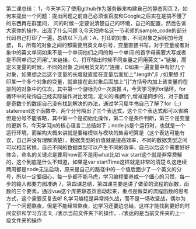 第二课总结：
1，今天学习了使用github作为服务器来构建自己的静态网页
2，如何来提出一个问题：提出问题之前自己必须谁百度和Google之后实在是搞不懂了的东西再在群里问，
问的时候一定要说清楚自己的环境，自己的配置，然后告诉大家你的操作，出现了什么问题
3,今天把命名这一节老师的sample_code的部分代码自己打印了一遍，总结以下几点：A，打印的对象，不同对象之间用加号连接，
B，所有的对象之间的都需要用英文单引号，变量直接书写，对于变量或者对象中的英文单词如果不是一个单词他们之间的每一个单词
的首字母需要大写或者是不同单词之间用'_'来链接，C，打印输出时候不同变量之间用英文“+”链接，而定义变量的时候，不同的对象
之间用英文的“,”连接，D如果一遍变量中有好几个对象，如果想之后这个变量的长度就直接在变量后面加上“.length”,E ,r如果想
打印某一个多个对象的变量，就直接在此对象后面加上“[]”方括号内加上该变量的在排列的对象中的位次，其中第一个游标为0一次类推
4，今天学习到for循环，for循环中的轮询自己经实际操作对比发现，定义的i和j两个,增减是同步的，对于数组是奇数个的数组自己没有找到解决的办法，通过学习犀牛书自己了解了for（;;）statement这个函数中，两个分号隔出了三个表达式，这个三个表达式都可以省略但是分号不能省略，其中第一个是初始化操作，第二个是条件判断，第三个是变量的更新
5，今天学习js的核心语言二总结如下；node.js是个运行时，也就是一个运行环境，而架构大概来讲就是要给模块与模块的集合吧算是（这个表达可能有误，自己并没有理解清楚），数据类型的价值就是提高效率，不同的数据类型之间可以相互转换，自己不同的数据类型可以产生不同的效率，自己以后这个需要好好体会，命名的关键点是要用how而不是用what比如 var start这个就是非常费解的，这个到底是什么不知道，如果是var startTime这样就是非常的清楚
6,这连续两周都是node无法启动，原来是自己的路径中的一个值后面少了一个英文的分号，所以一定要细心，每一步都不能马虎，学习编程要养成一个细心的习惯，每一步的输入都要力图准确
7，第四课总结，第四课主要是讲了做菜的流程的函数，函数的三个要素，通过vue这个库把静态页面动起来，重点是做菜的流程函数的思考方式，这个需要反复去听
8,学习编程是异常持久战，而不是一场攻坚战，偶尔为了一个问题熬夜，但是不能经常熬夜，边学习还要边总结，这样才能找到更好的时间安排和学习方法
9, ./表示当前文件夹下的操作，../表达的是当前文件夹的上一级文件夹的操作